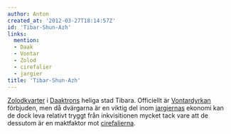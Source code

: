 ```yaml
---
author: Anton
created_at: '2012-03-27T18:14:57Z'
id: 'Tibar-Shun-Azh'
links:
  mention:
  - Daak
  - Vontar
  - Zolod
  - cirefalier
  - jargier
title: 'Tibar-Shun-Azh'
---
```


[Zolodkvarter] i [Daaktrons] heliga stad Tibara. Officiellt är [Vontardyrkan] förbjuden, men då
dvärgarna är en viktig del inom [jargiernas] ekonomi kan de dock leva relativt tryggt från
inkvisitionen mycket tack vare att de dessutom är en maktfaktor mot [cirefalierna].

  [Zolodkvarter]: Zolod
  [Daaktrons]: Daak
  [Vontardyrkan]: Vontar
  [jargiernas]: jargier
  [cirefalierna]: cirefalier
